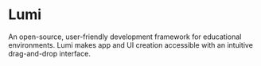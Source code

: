 # Lumi
An open-source, user-friendly development framework for educational environments. Lumi makes app and UI creation accessible with an intuitive drag-and-drop interface.
